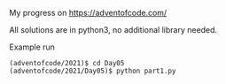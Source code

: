 My progress on https://adventofcode.com/

All solutions are in python3, no additional library needed.

Example run
```
(adventofcode/2021)$ cd Day05
(adventofcode/2021/Day05)$ python part1.py
```
